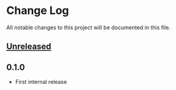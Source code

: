 # Change Log
All notable changes to this project will be documented in this file.

## [Unreleased]

## 0.1.0
* First internal release

[Unreleased]: https://github.com/eb4j/dsl4j/compare/v0.1.0...HEAD
